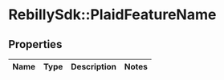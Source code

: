 # RebillySdk::PlaidFeatureName

## Properties
Name | Type | Description | Notes
------------ | ------------- | ------------- | -------------

